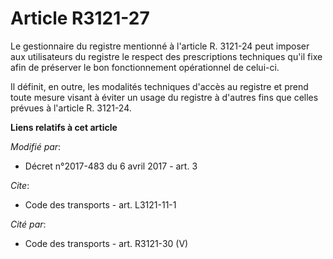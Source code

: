 # Article R3121-27

Le gestionnaire du registre mentionné à l'article R. 3121-24 peut imposer aux utilisateurs du registre le respect des
prescriptions techniques qu'il fixe afin de préserver le bon fonctionnement opérationnel de celui-ci.

Il définit, en outre, les modalités techniques d'accès au registre et prend toute mesure visant à éviter un usage du registre
à d'autres fins que celles prévues à l'article R. 3121-24.

**Liens relatifs à cet article**

_Modifié par_:

  - Décret n°2017-483 du 6 avril 2017 - art. 3

_Cite_:

  - Code des transports - art. L3121-11-1

_Cité par_:

  - Code des transports - art. R3121-30 (V)
